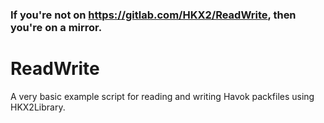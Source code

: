 ### If you're not on <https://gitlab.com/HKX2/ReadWrite>, then you're on a mirror.

# ReadWrite

A very basic example script for reading and writing Havok packfiles using HKX2Library.
